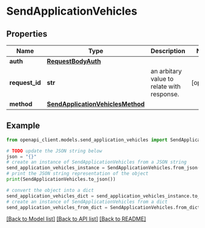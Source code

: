 # SendApplicationVehicles


## Properties

Name | Type | Description | Notes
------------ | ------------- | ------------- | -------------
**auth** | [**RequestBodyAuth**](RequestBodyAuth.md) |  | 
**request_id** | **str** | an arbitary value to relate with response. | [optional] 
**method** | [**SendApplicationVehiclesMethod**](SendApplicationVehiclesMethod.md) |  | 

## Example

```python
from openapi_client.models.send_application_vehicles import SendApplicationVehicles

# TODO update the JSON string below
json = "{}"
# create an instance of SendApplicationVehicles from a JSON string
send_application_vehicles_instance = SendApplicationVehicles.from_json(json)
# print the JSON string representation of the object
print(SendApplicationVehicles.to_json())

# convert the object into a dict
send_application_vehicles_dict = send_application_vehicles_instance.to_dict()
# create an instance of SendApplicationVehicles from a dict
send_application_vehicles_from_dict = SendApplicationVehicles.from_dict(send_application_vehicles_dict)
```
[[Back to Model list]](../README.md#documentation-for-models) [[Back to API list]](../README.md#documentation-for-api-endpoints) [[Back to README]](../README.md)


